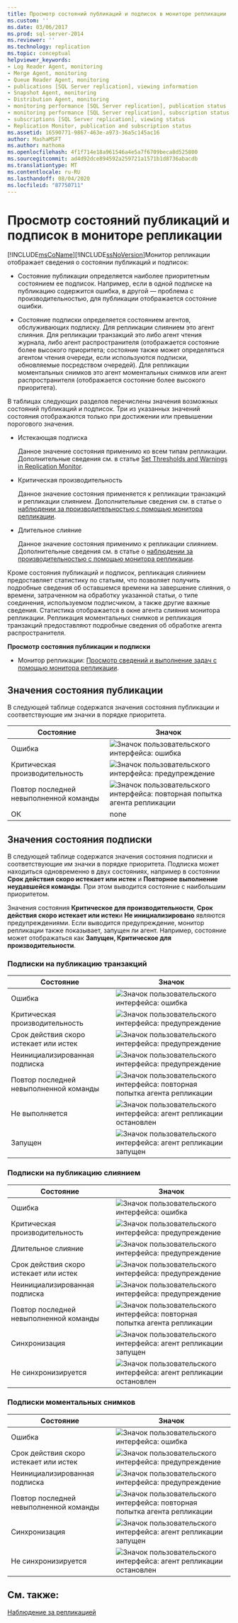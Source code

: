 ```yaml
---
title: Просмотр состояний публикаций и подписок в мониторе репликации | Документация Майкрософт
ms.custom: ''
ms.date: 03/06/2017
ms.prod: sql-server-2014
ms.reviewer: ''
ms.technology: replication
ms.topic: conceptual
helpviewer_keywords:
- Log Reader Agent, monitoring
- Merge Agent, monitoring
- Queue Reader Agent, monitoring
- publications [SQL Server replication], viewing information
- Snapshot Agent, monitoring
- Distribution Agent, monitoring
- monitoring performance [SQL Server replication], publication status
- monitoring performance [SQL Server replication], subscription status
- subscriptions [SQL Server replication], viewing status
- Replication Monitor, publication and subscription status
ms.assetid: 16590771-9867-463e-a973-36a5c145ac16
author: MashaMSFT
ms.author: mathoma
ms.openlocfilehash: 4f1f714e18a961546a4e5a7f6709beca8d525800
ms.sourcegitcommit: ad4d92dce894592a259721a1571b1d8736abacdb
ms.translationtype: MT
ms.contentlocale: ru-RU
ms.lasthandoff: 08/04/2020
ms.locfileid: "87750711"
---
```

# <a name="view-publication-and-subscription-status-in-replication-monitor"></a>Просмотр состояний публикаций и подписок в мониторе репликации
  [!INCLUDE[msCoName](../../../includes/msconame-md.md)][!INCLUDE[ssNoVersion](../../../includes/ssnoversion-md.md)]Монитор репликации отображает сведения о состоянии публикаций и подписок:  
  
-   Состояние публикации определяется наиболее приоритетным состоянием ее подписок. Например, если в одной подписке на публикацию содержится ошибка, в другой — проблема с производительностью, для публикации отображается состояние ошибки.  
  
-   Состояние подписки определяется состоянием агентов, обслуживающих подписку. Для репликации слиянием это агент слияния. Для репликации транзакций это либо агент чтения журнала, либо агент распространителя (отображается состояние более высокого приоритета; состояние также может определяться агентом чтения очереди, если используются подписки, обновляемые посредством очередей). Для репликации моментальных снимков это агент моментальных снимков или агент распространителя (отображается состояние более высокого приоритета).  
  
 В таблицах следующих разделов перечислены значения возможных состояний публикаций и подписок. Три из указанных значений состояния отображаются только при достижении или превышении порогового значения.  
  
-   Истекающая подписка  
  
     Данное значение состояния применимо ко всем типам репликации. Дополнительные сведения см. в статье [Set Thresholds and Warnings in Replication Monitor](set-thresholds-and-warnings-in-replication-monitor.md).  
  
-   Критическая производительность  
  
     Данное значение состояния применяется к репликации транзакций и репликации слиянием. Дополнительные сведения см. в статье о [наблюдении за производительностью с помощью монитора репликации](monitor-performance-with-replication-monitor.md).  
  
-   Длительное слияние  
  
     Данное значение состояния применимо к репликации слиянием. Дополнительные сведения см. в статье о [наблюдении за производительностью с помощью монитора репликации](monitor-performance-with-replication-monitor.md).  
  
 Кроме состояния публикаций и подписок, репликация слиянием предоставляет статистику по статьям, что позволяет получить подробные сведения об оставшемся времени на завершение слияния, о времени, затраченном на обработку указанной статьи, о типе соединения, используемом подписчиком, а также другие важные сведения. Статистика отображается в окне агента слияния монитора репликации. Репликация моментальных снимков и репликация транзакций предоставляют подробные сведения об обработке агента распространителя.  
  
 **Просмотр состояния публикации и подписки**  
  
-   Монитор репликации: [Просмотр сведений и выполнение задач с помощью монитора репликации](view-information-and-perform-tasks-replication-monitor.md).
  
  
## <a name="publication-status-values"></a>Значения состояния публикации  
 В следующей таблице содержатся значения состояния публикации и соответствующие им значки в порядке приоритета.  
  
|Состояние|Значок|  
|------------|----------|  
|Ошибка|![Значок пользовательского интерфейса: ошибка](../media/repl-icon-error.gif "Значок пользовательского интерфейса: ошибка")|  
|Критическая производительность|![Значок пользовательского интерфейса: предупреждение](../media/repl-icon-warn.gif "Значок пользовательского интерфейса: предупреждение")|  
|Повтор последней невыполненной команды|![Значок пользовательского интерфейса: повторная попытка агента репликации](../media/repl-icon-retry.gif "Значок пользовательского интерфейса: повторная попытка агента репликации")|  
|ОК|none|  
  
## <a name="subscription-status-values"></a>Значения состояния подписки  
 В следующей таблице содержатся значения состояния подписки и соответствующие им значки в порядке приоритета. Подписка может находиться одновременно в двух состояниях, например в состоянии **Срок действия скоро истекает или истек** и **Повторное выполнение неудавшейся команды**. При этом выводится состояние с наибольшим приоритетом.  
  
 Значения состояния **Критическое для производительности**, **Срок действия скоро истекает или истек**и **Не инициализировано** являются предупреждениями. Если выводится предупреждение, монитор репликации также показывает, запущен ли агент. Например, состояние может отображаться как **Запущен, Критическое для производительности**.  
  
### <a name="transactional-subscriptions"></a>Подписки на публикацию транзакций  
  
|Состояние|Значок|  
|------------|----------|  
|Ошибка|![Значок пользовательского интерфейса: ошибка](../media/repl-icon-error.gif "Значок пользовательского интерфейса: ошибка")|  
|Критическая производительность|![Значок пользовательского интерфейса: предупреждение](../media/repl-icon-warn.gif "Значок пользовательского интерфейса: предупреждение")|  
|Срок действия скоро истекает или истек|![Значок пользовательского интерфейса: предупреждение](../media/repl-icon-warn.gif "Значок пользовательского интерфейса: предупреждение")|  
|Неинициализированная подписка|![Значок пользовательского интерфейса: предупреждение](../media/repl-icon-warn.gif "Значок пользовательского интерфейса: предупреждение")|  
|Повтор последней невыполненной команды|![Значок пользовательского интерфейса: повторная попытка агента репликации](../media/repl-icon-retry.gif "Значок пользовательского интерфейса: повторная попытка агента репликации")|  
|Не выполняется|![Значок пользовательского интерфейса: агент репликации остановлен](../media/repl-icon-stopped.gif "Значок пользовательского интерфейса: агент репликации остановлен")|  
|Запущен|![Значок пользовательского интерфейса: агент репликации запущен](../media/repl-icon-running.gif "Значок пользовательского интерфейса: агент репликации запущен")|  
  
### <a name="merge-subscriptions"></a>Подписки на публикацию слиянием  
  
|Состояние|Значок|  
|------------|----------|  
|Ошибка|![Значок пользовательского интерфейса: ошибка](../media/repl-icon-error.gif "Значок пользовательского интерфейса: ошибка")|  
|Критическая производительность|![Значок пользовательского интерфейса: предупреждение](../media/repl-icon-warn.gif "Значок пользовательского интерфейса: предупреждение")|  
|Длительное слияние|![Значок пользовательского интерфейса: предупреждение](../media/repl-icon-warn.gif "Значок пользовательского интерфейса: предупреждение")|  
|Срок действия скоро истекает или истек|![Значок пользовательского интерфейса: предупреждение](../media/repl-icon-warn.gif "Значок пользовательского интерфейса: предупреждение")|  
|Неинициализированная подписка|![Значок пользовательского интерфейса: предупреждение](../media/repl-icon-warn.gif "Значок пользовательского интерфейса: предупреждение")|  
|Повтор последней невыполненной команды|![Значок пользовательского интерфейса: повторная попытка агента репликации](../media/repl-icon-retry.gif "Значок пользовательского интерфейса: повторная попытка агента репликации")|  
|Синхронизация|![Значок пользовательского интерфейса: агент репликации запущен](../media/repl-icon-running.gif "Значок пользовательского интерфейса: агент репликации запущен")|  
|Не синхронизируется|![Значок пользовательского интерфейса: агент репликации остановлен](../media/repl-icon-stopped.gif "Значок пользовательского интерфейса: агент репликации остановлен")|  
  
### <a name="snapshot-subscriptions"></a>Подписки моментальных снимков  
  
|Состояние|Значок|  
|------------|----------|  
|Ошибка|![Значок пользовательского интерфейса: ошибка](../media/repl-icon-error.gif "Значок пользовательского интерфейса: ошибка")|  
|Срок действия скоро истекает или истек|![Значок пользовательского интерфейса: предупреждение](../media/repl-icon-warn.gif "Значок пользовательского интерфейса: предупреждение")|  
|Неинициализированная подписка|![Значок пользовательского интерфейса: предупреждение](../media/repl-icon-warn.gif "Значок пользовательского интерфейса: предупреждение")|  
|Повтор последней невыполненной команды|![Значок пользовательского интерфейса: повторная попытка агента репликации](../media/repl-icon-retry.gif "Значок пользовательского интерфейса: повторная попытка агента репликации")|  
|Синхронизация|![Значок пользовательского интерфейса: агент репликации запущен](../media/repl-icon-running.gif "Значок пользовательского интерфейса: агент репликации запущен")|  
|Не синхронизируется|![Значок пользовательского интерфейса: агент репликации остановлен](../media/repl-icon-stopped.gif "Значок пользовательского интерфейса: агент репликации остановлен")|  
  
## <a name="see-also"></a>См. также:  
 [Наблюдение за репликацией](../monitoring-replication.md)  
  
  
